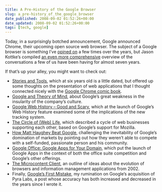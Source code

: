 ```yaml
---
title: A Pre-History of the Google Browser
slug: a_pre-history_of_the_google_browser
date_published: 2008-09-02 01:52:26+00:00
date_updated: 2008-09-02 01:52:26+00:00
tags: [tech, google]
---
```

Today, in a surprisingly botched announcement, Google announced Chrome, their upcoming open source web browser. The subject of a Google browser is something I’ve [opined on](/2003/07/upon-the-demise) a few times over the years, but Jason Kottke’s compiled [an even more comprehensive](http://www.kottke.org/08/09/google-chrome-google-browser) overview of the conversations a few of us have been having for almost seven years.

If that’s up your alley, you might want to check out:

- [Stories and Tools](/2002/04/stories-and-too), which at six years old is a little dated, but offered up some thoughts on the presentation of web applications that I thought connected nicely with the [Google Chrome comic book](http://blogoscoped.com/google-chrome/).
- [Google and Theory of Mind](/2007/12/google-and-theory-of-mind), about Google’s great weakness in the insularity of the company’s culture.
- [Google Web History – Good and Scary](/2007/04/google-web-hist), which at the launch of Google’s Web History feature examined some of the implications of the new tracking system.
- [The Circle of (Web) Life](/2007/01/its-the-circle), which described a cycle of web businesses supporting each other, based on Google’s support for Mozilla.
- [How Matt Haughey Beat Google](/2006/12/matt-haughey-beat-google), challenging the inevitability of Google’s domination of markets by pointing out how they weren’t able to compete with a self-funded, passionate person and his community.
- [Google Office: Google Apps for Your Domain](/2006/08/google-office-g), which put the launch of Google Apps in the context of both the office suite competition and Google’s other offerings.
- [The Microcontent Client](/2002/11/introducing-microcontent-client), an outline of ideas about the evolution of browsers and information management applications from 2002.
- Finally, [Google’s First Mistake](/2003/02/googles-first-m), my rumination on Google’s acquisition of Pyra Labs, a post whose accuracy has both increased and decreased in the years since I wrote it.
